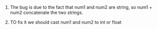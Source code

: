 1) The bug is due to the fact that num1 and num2 are string, so num1 + num2 concatenate the two strings.

2) TO fix it we should cast num1 and num2 to int or float